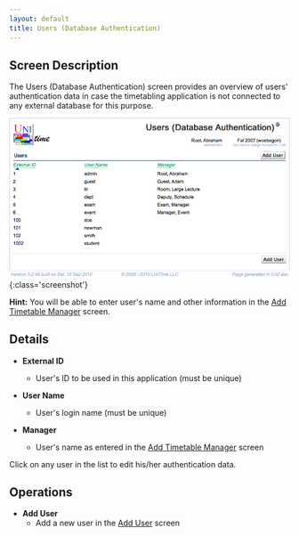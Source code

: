 ```yaml
---
layout: default
title: Users (Database Authentication)
---
```



## Screen Description

The Users (Database Authentication) screen provides an overview of users' authentication data in case the timetabling application is not connected to any external database for this purpose.

![Users (Database Authentication)](images/users-database-authentication-1.png){:class='screenshot'}

**Hint:** You will be able to enter user's name and other information in the [Add Timetable Manager](add-timetable-manager) screen.

## Details

* **External ID**
	* User's ID to be used in this application (must be unique)

* **User Name**
	* User's login name (must be unique)

* **Manager**
	* User's name as entered in the [Add Timetable Manager](add-timetable-manager) screen

Click on any user in the list to edit his/her authentication data.

## Operations

* **Add User**
	* Add a new user in the [Add User](add-user) screen
